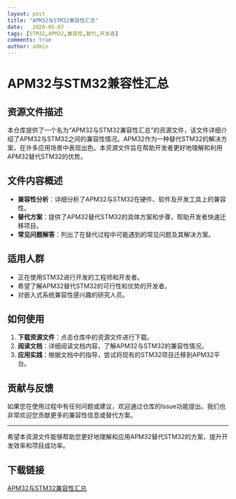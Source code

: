 ```yaml
---
layout: post
title: "APM32与STM32兼容性汇总"
date:   2020-05-07
tags: [STM32,APM32,兼容性,替代,开发者]
comments: true
author: admin
---
```

# APM32与STM32兼容性汇总

## 资源文件描述

本仓库提供了一个名为“APM32与STM32兼容性汇总”的资源文件，该文件详细介绍了APM32与STM32之间的兼容性情况。APM32作为一种替代STM32的解决方案，在许多应用场景中表现出色。本资源文件旨在帮助开发者更好地理解和利用APM32替代STM32的优势。

## 文件内容概述

- **兼容性分析**：详细分析了APM32与STM32在硬件、软件及开发工具上的兼容性。
- **替代方案**：提供了APM32替代STM32的具体方案和步骤，帮助开发者快速迁移项目。
- **常见问题解答**：列出了在替代过程中可能遇到的常见问题及其解决方案。

## 适用人群

- 正在使用STM32进行开发的工程师和开发者。
- 希望了解APM32替代STM32的可行性和优势的开发者。
- 对嵌入式系统兼容性感兴趣的研究人员。

## 如何使用

1. **下载资源文件**：点击仓库中的资源文件进行下载。
2. **阅读文档**：详细阅读文档内容，了解APM32与STM32的兼容性情况。
3. **应用实践**：根据文档中的指导，尝试将现有的STM32项目迁移到APM32平台。

## 贡献与反馈

如果您在使用过程中有任何问题或建议，欢迎通过仓库的Issue功能提出。我们也非常欢迎您贡献更多的兼容性信息或替代方案。

---

希望本资源文件能够帮助您更好地理解和应用APM32替代STM32的方案，提升开发效率和项目成功率。

## 下载链接

[APM32与STM32兼容性汇总](https://pan.quark.cn/s/27a4bae0156c)